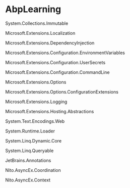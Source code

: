 # AbpLearning

System.Collections.Immutable

Microsoft.Extensions.Localization

Microsoft.Extensions.DependencyInjection

Microsoft.Extensions.Configuration.EnvironmentVariables

Microsoft.Extensions.Configuration.UserSecrets

Microsoft.Extensions.Configuration.CommandLine

Microsoft.Extensions.Options

Microsoft.Extensions.Options.ConfigurationExtensions

Microsoft.Extensions.Logging

Microsoft.Extensions.Hosting.Abstractions

System.Text.Encodings.Web

System.Runtime.Loader

System.Linq.Dynamic.Core

System.Linq.Queryable

JetBrains.Annotations

Nito.AsyncEx.Coordination

Nito.AsyncEx.Context